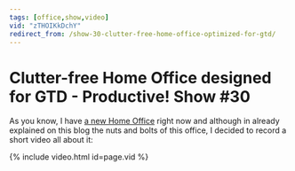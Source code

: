 ```yaml
---
tags: [office,show,video]
vid: "zTHOIKkDchY"
redirect_from: /show-30-clutter-free-home-office-optimized-for-gtd/
---
```


# Clutter-free Home Office designed for GTD - Productive! Show #30


As you know, I have [a new Home Office](http://michaelnozbe.com/zen-in-my-new-2010-clutter-free-home-office) right now and although in already explained on this blog the nuts and bolts of this office, I decided to record a short video all about it:

{% include video.html id=page.vid %}

[n]: https://michael.gratis/nozbe